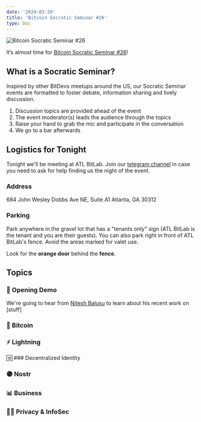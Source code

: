 ```yaml
---
date: '2024-03-20'
title: 'Bitcoin Socratic Seminar #26'
type: Doc
---
```


![Bitcoin Socratic Seminar #26](/bitcoin-socratic-seminar-26.jpg)

It’s almost time for <a href="https://www.meetup.com/atlantabitdevs/events/298228403/">Bitcoin Socratic Seminar #26</a>!

## What is a Socratic Seminar?

Inspired by other BitDevs meetups around the US, our Socratic Seminar events are formatted to foster debate, information sharing and lively discussion.

1. Discussion topics are provided ahead of the event
2. The event moderator(s) leads the audience through the topics
3. Raise your hand to grab the mic and participate in the conversation
4. We go to a bar afterwards

## Logistics for Tonight

Tonight we'll be meeting at ATL BitLab. Join our <a href="https://atlantabitdevs.org/telegram/" target="_blank">telegram channel</a> in case you need to ask for help finding us the night of the event.

### Address

684 John Wesley Dobbs Ave NE,
Suite A1
Atlanta, GA 30312

### Parking

Park anywhere in the gravel lot that has a "tenants only" sign (ATL BitLab is the tenant and you are their guests). You can also park right in front of ATL BitLab's fence. Avoid the areas marked for valet use.

Look for the **orange door** behind the **fence**.

## Topics

### 🤙 Opening Demo

We're going to hear from <a href="https://twitter.com/nitesh_btc">Nitesh Balusu</a> to learn about his recent work on [stuff]

### 🧡 Bitcoin

### ⚡️ Lightning

🆔 ### Decentralized Identity

### 🟣 Nostr

### 📊 Business

### 🕵️‍♂️ Privacy & InfoSec

